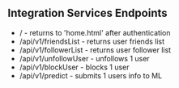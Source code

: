 ## Integration Services Endpoints
* / - returns to 'home.html' after authentication
* /api/v1/friendsList - returns user friends list
* /api/v1/followerList - returns user follower list
* /api/v1/unfollowUser - unfollows 1 user
* /api/v1/blockUser - blocks 1 user
* /api/v1/predict - submits 1 users info to ML
